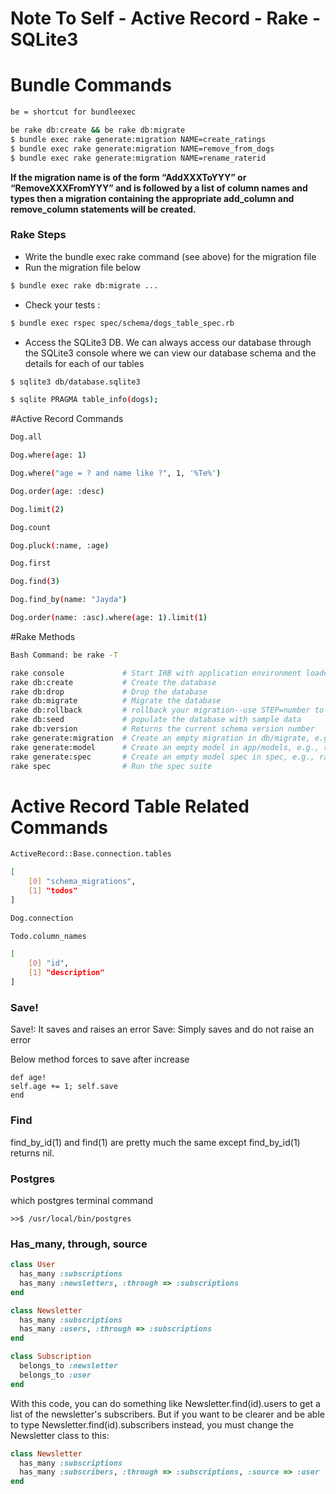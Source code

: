 # Note To Self - Active Record - Rake - SQLite3

  
# Bundle Commands

```bash
be = shortcut for bundleexec

be rake db:create && be rake db:migrate
$ bundle exec rake generate:migration NAME=create_ratings
$ bundle exec rake generate:migration NAME=remove_from_dogs
$ bundle exec rake generate:migration NAME=rename_raterid
```


**If the migration name is of the form “AddXXXToYYY” or “RemoveXXXFromYYY” and
is followed by a list of column names and types then a migration containing
the appropriate add_column and remove_column statements will be created.**

### Rake Steps
- Write the bundle exec rake command (see above) for the migration file
- Run the migration file below

```bash
$ bundle exec rake db:migrate ...
```

- Check your tests :
```bash
$ bundle exec rspec spec/schema/dogs_table_spec.rb
```

- Access the SQLite3 DB. We can always access our database through the SQLite3 console where we can view our database schema and the details for each of our tables

```bash
$ sqlite3 db/database.sqlite3
```

```bash
$ sqlite PRAGMA table_info(dogs);
```

#Active Record Commands

```bash
Dog.all
```

```bash
Dog.where(age: 1)
```

```bash
Dog.where("age = ? and name like ?", 1, '%Te%')
```

```bash
Dog.order(age: :desc)
```

```bash
Dog.limit(2)
```

```bash
Dog.count
```

```bash
Dog.pluck(:name, :age)
```

```bash
Dog.first
```

```bash
Dog.find(3)
```

```bash
Dog.find_by(name: "Jayda")
```
```bash
Dog.order(name: :asc).where(age: 1).limit(1)

```

#Rake Methods
```bash
Bash Command: be rake -T
```

```bash
rake console             # Start IRB with application environment loaded
rake db:create           # Create the database
rake db:drop             # Drop the database
rake db:migrate          # Migrate the database
rake db:rollback         # rollback your migration--use STEP=number to step back multip...
rake db:seed             # populate the database with sample data
rake db:version          # Returns the current schema version number
rake generate:migration  # Create an empty migration in db/migrate, e.g., rake generate...
rake generate:model      # Create an empty model in app/models, e.g., rake generate:mod...
rake generate:spec       # Create an empty model spec in spec, e.g., rake generate:spec...
rake spec                # Run the spec suite
```

# Active Record Table Related Commands

```bash
ActiveRecord::Base.connection.tables

[
    [0] "schema_migrations",
    [1] "todos"
]
```


```bash
Dog.connection

Todo.column_names

[
    [0] "id",
    [1] "description"
]
```

### Save!
Save!: It saves and raises an error
Save: Simply saves and do not raise an error



Below method forces to save after increase
```
def age!
self.age += 1; self.save
end
```




### Find

find_by_id(1) and find(1) are pretty much the same except
find_by_id(1) returns nil.


### Postgres

which postgres terminal command
```
>>$ /usr/local/bin/postgres
```

### Has_many, through, source

```ruby
class User
  has_many :subscriptions
  has_many :newsletters, :through => :subscriptions
end

class Newsletter
  has_many :subscriptions
  has_many :users, :through => :subscriptions
end

class Subscription
  belongs_to :newsletter
  belongs_to :user
end
```

With this code, you can do something like Newsletter.find(id).users to get a list of the newsletter's subscribers. But if you want to be clearer and be able to type Newsletter.find(id).subscribers instead, you must change the Newsletter class to this:

```ruby
class Newsletter
  has_many :subscriptions
  has_many :subscribers, :through => :subscriptions, :source => :user
end
```
